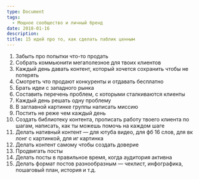 ```yaml
---
type: Document
tags:
  - Мощное сообщество и личный бренд
date: 2018-01-16
description: 
title: 15 идей про то, как сделать паблик ценным
---
```


1. Забыть про попытки что-то продать
2. Собрать коммьюнити мегаполезное для твоих клиентов
3. Каждый день давать контент, который хочется сохранить чтобы не потерять
4. Смотреть что продают конкуренты и отдавать бесплатно
5. Брать идеи с западного рынка
6. Составить перечень проблем, с которыми сталкиваются клиенты
7. Каждый день решать одну проблему
8. В заглавной картинке группы написать миссию
9. Постить не реже чем каждый день
10. Создать библиотеку контента, прописать работу твоего клиента по шагам, написать, как ты можешь помочь на каждом шаге
11. Делать нативный контент — для ютуба видео, для фб 16 слов, для вк лонг с картинкой, для иг картинка
12. Делать контент самому чтобы создать доверие
13. Продвигать посты
14. Делать посты в правильное время, когда аудитория активна
15. Делать формат постов разнообразным — чеклист, инфографика, пошаговый план, история и т.д.
